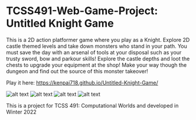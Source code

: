 # TCSS491-Web-Game-Project: Untitled Knight Game
This is a 2D action platformer game where you play as a Knight. Explore 2D castle themed levels and take down monsters who stand in your path. You must save the day with an arsenal of tools at your disposal such as your trusty sword, bow and parkour skills! Explore the castle depths and loot the chests to upgrade your equipment at the shop!
Make your way though the dungeon and find out the source of this monster takeover!


Play it here: https://kenpai718.github.io/Untitled-Knight-Game/


![alt text](https://cdn.discordapp.com/attachments/765640374647521370/948407578482847844/unknown.png)
![alt text](https://cdn.discordapp.com/attachments/765640374647521370/948409278610423808/unknown.png)
![alt text](https://cdn.discordapp.com/attachments/765640374647521370/948409387989483600/unknown.png)
![alt text](https://cdn.discordapp.com/attachments/765640374647521370/948409714356662312/unknown.png)


This is a project for TCSS 491: Computational Worlds and developed in Winter 2022
